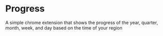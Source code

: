 # Progress
A simple chrome extension that shows the progress of the year, quarter, month, week, and day based on the time of your region
